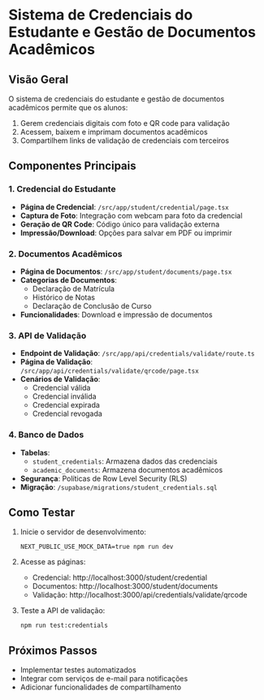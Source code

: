 # Sistema de Credenciais do Estudante e Gestão de Documentos Acadêmicos

## Visão Geral

O sistema de credenciais do estudante e gestão de documentos acadêmicos permite que os alunos:

1. Gerem credenciais digitais com foto e QR code para validação
2. Acessem, baixem e imprimam documentos acadêmicos
3. Compartilhem links de validação de credenciais com terceiros

## Componentes Principais

### 1. Credencial do Estudante

- **Página de Credencial**: `/src/app/student/credential/page.tsx`
- **Captura de Foto**: Integração com webcam para foto da credencial
- **Geração de QR Code**: Código único para validação externa
- **Impressão/Download**: Opções para salvar em PDF ou imprimir

### 2. Documentos Acadêmicos

- **Página de Documentos**: `/src/app/student/documents/page.tsx`
- **Categorias de Documentos**:
  - Declaração de Matrícula
  - Histórico de Notas
  - Declaração de Conclusão de Curso
- **Funcionalidades**: Download e impressão de documentos

### 3. API de Validação

- **Endpoint de Validação**: `/src/app/api/credentials/validate/route.ts`
- **Página de Validação**: `/src/app/api/credentials/validate/qrcode/page.tsx`
- **Cenários de Validação**:
  - Credencial válida
  - Credencial inválida
  - Credencial expirada
  - Credencial revogada

### 4. Banco de Dados

- **Tabelas**:
  - `student_credentials`: Armazena dados das credenciais
  - `academic_documents`: Armazena documentos acadêmicos
- **Segurança**: Políticas de Row Level Security (RLS)
- **Migração**: `/supabase/migrations/student_credentials.sql`

## Como Testar

1. Inicie o servidor de desenvolvimento:
   ```
   NEXT_PUBLIC_USE_MOCK_DATA=true npm run dev
   ```

2. Acesse as páginas:
   - Credencial: http://localhost:3000/student/credential
   - Documentos: http://localhost:3000/student/documents
   - Validação: http://localhost:3000/api/credentials/validate/qrcode

3. Teste a API de validação:
   ```
   npm run test:credentials
   ```

## Próximos Passos

- Implementar testes automatizados
- Integrar com serviços de e-mail para notificações
- Adicionar funcionalidades de compartilhamento
